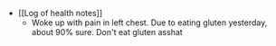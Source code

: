   * [[Log of health notes]]
    * Woke up with pain in left chest. Due to eating gluten yesterday, about 90% sure. Don't eat gluten asshat
